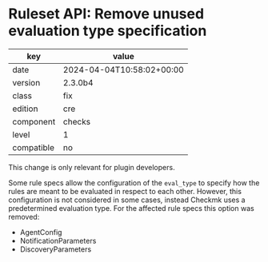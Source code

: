 [//]: # (werk v2)
# Ruleset API: Remove unused evaluation type specification

key        | value
---------- | ---
date       | 2024-04-04T10:58:02+00:00
version    | 2.3.0b4
class      | fix
edition    | cre
component  | checks
level      | 1
compatible | no

This change is only relevant for plugin developers.

Some rule specs allow the configuration of the `eval_type` to specify how the rules are meant to be evaluated in respect to each other.
However, this configuration is not considered in some cases, instead Checkmk uses a predetermined evaluation type.
For the affected rule specs this option was removed:
* AgentConfig
* NotificationParameters
* DiscoveryParameters

